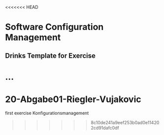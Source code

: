 <<<<<<< HEAD
# Software Configuration Management #

## Drinks Template for Exercise ###

...
=======
# 20-Abgabe01-Riegler-Vujakovic
first exercise Konfigurationsmanagement
>>>>>>> 8c10de241a9eef253b0ad0e114202cd91dafc0df

